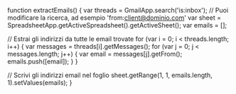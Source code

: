 function extractEmails() {
  var threads = GmailApp.search('is:inbox'); // Puoi modificare la ricerca, ad esempio 'from:client@dominio.com'
  var sheet = SpreadsheetApp.getActiveSpreadsheet().getActiveSheet();
  var emails = [];
  
  // Estrai gli indirizzi da tutte le email trovate
  for (var i = 0; i < threads.length; i++) {
    var messages = threads[i].getMessages();
    for (var j = 0; j < messages.length; j++) {
      var email = messages[j].getFrom();
      emails.push([email]);
    }
  }
  
  // Scrivi gli indirizzi email nel foglio
  sheet.getRange(1, 1, emails.length, 1).setValues(emails);
}
